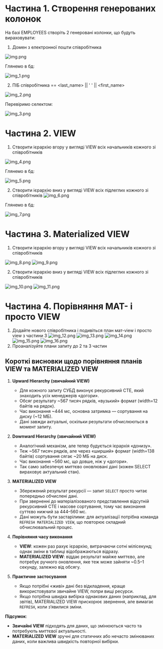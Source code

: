 # Частина 1. Створення генерованих колонок
На базі EMPLOYEES створіть 2 генеровані колонки, що будуть вираховувати:
1. Домен з електронної пошти співробітника

![img.png](images/img.png)

Глянемо в бд:

![img_1.png](images/img_1.png)

2. ПІБ співробітника == <last_name> || ' ' || <first_name>

![img_2.png](images/img_2.png)

Перевіримо селектом:

![img_3.png](images/img_3.png)

# Частина 2. VIEW
1. Створити ієрархію вгору у вигляді VIEW всіх начальників кожного зі співробітників

![img_4.png](images/img_4.png)

Глянемо в бд:

![img_5.png](images/img_5.png)

2. Створити ієрархію вниз у вигляді VIEW всіх підлеглих кожного зі співробітників
![img_6.png](images/img_6.png)

Глянемо в бд:

![img_7.png](images/img_7.png)

# Частина 3. Materialized VIEW
1. Створити ієрархію вгору у вигляді VIEW всіх начальників кожного зі співробітників

![img_8.png](images/img_8.png)
![img_9.png](images/img_9.png)

2. Створити ієрархію вниз у вигляді VIEW всіх підлеглих кожного зі співробітників

![img_10.png](images/img_10.png)
![img_11.png](images/img_11.png)

# Частина 4. Порівняння MAT- і просто VIEW
1. Додайте нового співробітника і подивіться план мат-view і просто view з частини 3
![img_12.png](images/img_12.png)
![img_13.png](images/img_13.png)
![img_14.png](images/img_14.png)
![img_15.png](images/img_15.png)
![img_16.png](images/img_16.png)
2. Проаналізуйте плани запиту до 2 та 3 частин
## Короткі висновки щодо порівняння планів VIEW та MATERIALIZED VIEW

1. **Upward Hierarchy (звичайний VIEW)**
    - Для кожного запиту СУБД виконує рекурсивний CTE, який знаходить усіх менеджерів «догори».
    - Обсяг результату ~567 тисяч рядків, «вузький» формат (width=12 байтів на рядок).
    - Час виконання ~444 мс, основна затримка — сортування на диску (~12 МБ).
    - Дані завжди актуальні, оскільки результати обчислюються в момент запиту.

2. **Downward Hierarchy (звичайний VIEW)**
    - Аналогічний механізм, але тепер будується ієрархія «донизу».
    - Теж ~567 тисяч рядків, але через «ширший» формат (width=138 байтів) сортування сягає ~20 МБ на диск.
    - Час виконання ~560 мс, що довше, ніж у «догори».
    - Так само забезпечує миттєво оновлювані дані (кожен SELECT вираховує актуальний стан).

3. **MATERIALIZED VIEW**
    - Збережений результат рекурсії — запит `SELECT` просто читає попередньо обчислені дані.
    - При зверненні до матеріалізованого представлення відсутній рекурсивний CTE і масове сортування, тому час виконання суттєво нижчий за 444–560 мс.
    - Дані можуть бути застарілими: для актуалізації потрібна команда `REFRESH MATERIALIZED VIEW`, що повторює складний обчислювальний процес.

4. **Порівняння часу виконання**
    - **VIEW**: кожен раз рахує ієрархію, витрачаючи сотні мілісекунд; однак зміни в таблиці відображаються відразу.
    - **MATERIALIZED VIEW**: віддає результат майже миттєво, але потребує ручного оновлення, яке теж може зайняти ~0.5–1 секунду, залежно від обсягу.

5. **Практичне застосування**
    - Якщо потрібні «живі» дані без відкладення, краще використовувати звичайне VIEW, попри вищі ресурси.
    - Якщо потрібна швидка вибірка однакових даних (наприклад, для звітів), MATERIALIZED VIEW прискорює звернення, але вимагає `REFRESH`, коли з’явилися зміни.

**Підсумок**:
- **Звичайні VIEW** підходять для даних, що змінюються часто та потребують миттєвої актуальності.
- **MATERIALIZED VIEW** зручні для статичних або нечасто змінюваних даних, коли важлива швидкість повторної вибірки.


